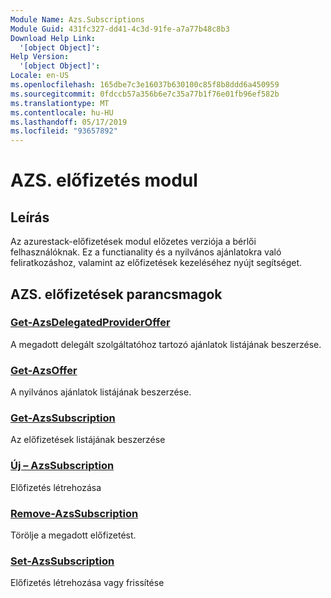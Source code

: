 ```yaml
---
Module Name: Azs.Subscriptions
Module Guid: 431fc327-dd41-4c3d-91fe-a7a77b48c8b3
Download Help Link:
  '[object Object]': 
Help Version:
  '[object Object]': 
Locale: en-US
ms.openlocfilehash: 165dbe7c3e16037b630100c85f8b8ddd6a450959
ms.sourcegitcommit: 0fdccb57a356b6e7c35a77b1f76e01fb96ef582b
ms.translationtype: MT
ms.contentlocale: hu-HU
ms.lasthandoff: 05/17/2019
ms.locfileid: "93657892"
---
```

# AZS. előfizetés modul
## Leírás
Az azurestack-előfizetések modul előzetes verziója a bérlői felhasználóknak. Ez a functianality és a nyilvános ajánlatokra való feliratkozáshoz, valamint az előfizetések kezeléséhez nyújt segítséget.

## AZS. előfizetések parancsmagok
### [Get-AzsDelegatedProviderOffer](Get-AzsDelegatedProviderOffer.md)
A megadott delegált szolgáltatóhoz tartozó ajánlatok listájának beszerzése.

### [Get-AzsOffer](Get-AzsOffer.md)
A nyilvános ajánlatok listájának beszerzése.

### [Get-AzsSubscription](Get-AzsSubscription.md)
Az előfizetések listájának beszerzése

### [Új – AzsSubscription](New-AzsSubscription.md)
Előfizetés létrehozása

### [Remove-AzsSubscription](Remove-AzsSubscription.md)
Törölje a megadott előfizetést.

### [Set-AzsSubscription](Set-AzsSubscription.md)
Előfizetés létrehozása vagy frissítése

